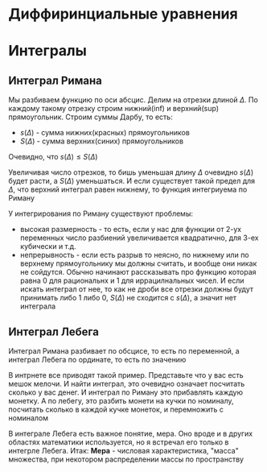 # Диффиринциальные уравнения 

# Интегралы

## Интеграл Римана

Мы разбиваем функцию по оси абсцис. Делим на отрезки длиной $\Delta$. По каждому такому отрезку строим нижний(inf) и верхний(sup) прямоугольник. Строим суммы Дарбу, то есть:
- $s(\Delta)$ - сумма нижних(красных) прямоугольников
- $S(\Delta)$ - сумма верхних(синих) прямоугольников

Очевидно, что $s(\Delta) \leqslant S(\Delta)$

Увеличивая число отрезков, то бишь уменьшая длину $\Delta$ очевидно $s(\Delta)$ будет расти, а $S(\Delta)$ уменьшаться. И если существует такой предел для $\Delta$, что верхний интеграл равен нижнему, то функция интегриуема по Риману

У интегрирования по Риману существуют проблемы:
- высокая размерность - то есть, если у нас для функции от 2-ух переменных число разбиений увеличивается квадратично, для 3-ех кубически и т.д.
- непрерывность - если есть разрыв то неясно, по нижнему или по верхнему прямоугольнику мы должны считать, и вообще они никак не сойдутся. Обычно начинают рассказывать про функцию которая равна 0 для рациональнх и 1 для иррацилнальных чисел. И если искать интеграл от нее, то как не дроби все отрезки должны будут принимать либо 1 либо 0, $S(\Delta)$ не сходится с $s(\Delta)$, а значит нет интеграла

## Интеграл Лебега

Интеграл Римана разбивает по обсцисе, то есть по переменной, а интеграл Лебега по ординате, то есть по значению

В интрнете все приводят такой пример. Представьте что у вас есть мешок мелочи. И найти интеграл, это очевидно означает посчитать сколько у вас денег. И интеграл по Риману это прибавлять каждую монетку. А по лебегу, это разбить монети на кучки по номиналу, посчитать сколько в каждой кучке монеток, и перемножить с номиналом

В интеграле Лебега есть важное понятие, мера. Оно вроде и в других областях математики используется, но я встречал его только в интегрле Лебега. Итак:
__Мера__ - числовая характеристика, "масса" множества, при некотором распределении массы по пространству
